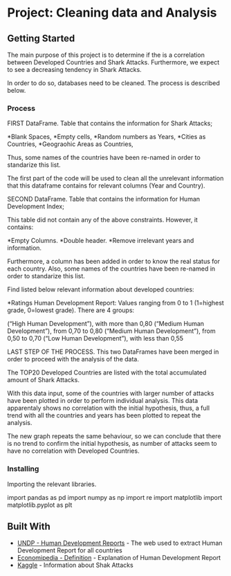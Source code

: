 # Project: Cleaning data and Analysis
 

## Getting Started

The main purpose of this project is to determine if the is a correlation between Developed Countries and Shark Attacks.
Furthermore, we expect to see a decreasing tendency in Shark Attacks.

In order to do so, databases need to be cleaned.
The process is described below.

### Process

FIRST DataFrame. 
Table that contains the information for Shark Attacks;

*Blank Spaces,
*Empty cells,
*Random numbers as Years,
*Cities as Countries,
*Geograohic Areas as Countries,

Thus, some names of the countries have been re-named in order to standarize this list.

The first part of the code will be used to clean all the unrelevant information that this dataframe contains for relevant columns (Year and Country). 

SECOND DataFrame.
Table that contains the information for Human Development Index;

This table did not contain any of the above constraints.
However, it contains:

*Empty Columns.
*Double header.
*Remove irrelevant years and information.

Furthermore, a column has been added in order to know the real status for each country. 
Also, some names of the countries have been re-named in order to standarize this list.

Find listed below relevant information about developed countries:

*Ratings Human Development Report: Values ranging from 0 to 1 (1=highest grade, 0=lowest grade). There are 4 groups:

(“High Human Development”), with more than 0,80
(“Medium Human Development”), from 0,70 to 0,80
(“Medium Human Development”), from 0,50 to 0,70
(“Low Human Development”), with less than 0,55


LAST STEP OF THE PROCESS.
This two DataFrames have been merged in order to proceed with the analysis of the data.

The TOP20 Developed Countries are listed with the total accumulated amount of Shark Attacks.

With this data input, some of the countries with larger number of attacks have been plotted in order to perform individual analysis. This data apparentaly shows no correlation with the initial hypothesis, thus, a full trend with all the countries and years has been plotted to repeat the analysis.

The new graph repeats the same behaviour, so we can conclude that there is no trend to confirm the initial hypothesis, as number of attacks seem to have no correlation with Developed Countries.

### Installing

Importing the relevant libraries.

import pandas as pd
import numpy as np
import re
import matplotlib
import matplotlib.pyplot as plt


## Built With

* [UNDP - Human Development Reports](http://hdr.undp.org/en/data#) - The web used to extract Human Development Report for all countries
* [Economipedia - Definition](https://economipedia.com/definiciones/indice-desarrollo-humano.html) - Explanation of Human Development Report 
* [Kaggle](https://www.kaggle.com/teajay/global-shark-attacks/version/1) - Information about Shak Attacks

